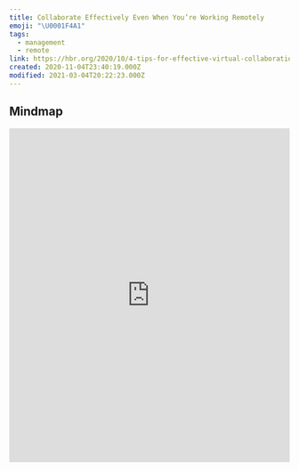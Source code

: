 ```yaml
---
title: Collaborate Effectively Even When You’re Working Remotely
emoji: "\U0001F4A1"
tags:
  - management
  - remote
link: https://hbr.org/2020/10/4-tips-for-effective-virtual-collaboration
created: 2020-11-04T23:40:19.000Z
modified: 2021-03-04T20:22:23.000Z
---
```


## Mindmap

<iframe
  height="600"
  style="width: 100%;"
  scrolling="no"
  title="mindmap"
  src="https://gitmind.com/app/doc/6b045247dc5871af625435b21065dd9c"
  frameborder="no"
  allowtransparency="true"
  allowfullscreen="true"
/>

## Tip

Collaborate is especially difficult right now, when some, or all, of your team is working remotely. But there are steps you can take to ensure your team is effectively moving ahead in accomplishing group goals.

1. You may be tempted to set aside a specific time to do this, but you don't want to add to people already overcrowded schedules. <Highlight>Use existing meetings to brainstorem, set vision, aligh roles, or have other creative and strategic discussions</Highlight>. Set an agenda in advance, and assign someone to facilitate the meeting to keep the group on track and focus on decision-marking.

2. Also, <Highlight>remember that not every communication needs to happen in a meeting</Highlight>. When you can, <Box>use shared documents<</Box>> that can be updated and tracked by multiple people asychronously, and set clear deadline for the team to review.

3. You can also <Highlight>encourage people to work virtually 'side by side' to push forward a shared project</Highlight>. They might get on a video call to work together, so that they can easily stop and ask a question or requested feedback.

Working together well from afar is difficulty, but it's possible, with intentionality and focus.

## Translations

<details>
   <summary>🇨🇳 远程工作时也要有效协作</summary>
当你的团队中有些或全部成员都正在远程工作，协作就特别困难。不过，你也可以采取一些措施，以确保你的团队能够有效地完成团队目标。

1. 你可能希望为此预留一个特定的时间，但不希望将其加入已经过度拥挤的日程安排中。可以利用现有的会议来集思广益，设定远景，调整角色或进行其他创造性和战略性讨论。预先确定会议日程，并指派一名人员来协助会议，使团队保持在正轨上并专注于决策制定。

2. 与此同时，记住并非所有的沟通都需要在会议上进行。如果可以的话，使用可以由多人同步更新和跟踪的共享文档，并为团队设置明确的审阅时间。

3. 你还可以鼓励人们虚拟地'并肩作战'来推动共同的项目。通过视频通话，他们可以协同工作，这样他们就可以轻松的停下来，询问问题或者请求反馈。

远程合作很艰难，但是有目的性和专注度的时候是有可能实现的。

</details>
